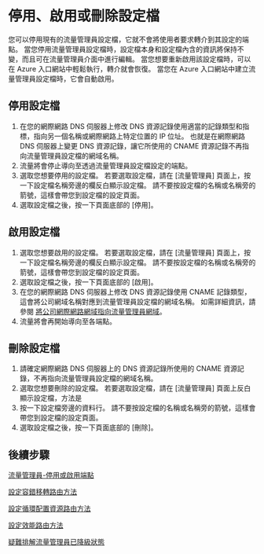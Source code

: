 <properties
   pageTitle="停用、啟用或刪除流量管理員設定檔 | Microsoft Azure"
   description="本文將協助您使用流量管理員設定檔。"
   services="traffic-manager"
   documentationCenter="na"
   authors="joaoma"
   manager="carmonm"
   editor="tysonn" />
<tags 
   ms.service="traffic-manager"
   ms.devlang="na"
   ms.topic="article"
   ms.tgt_pltfrm="na"
   ms.workload="infrastructure-services"
   ms.date="12/02/2015"
   ms.author="joaoma" />


# 停用、啟用或刪除設定檔

您可以停用現有的流量管理員設定檔，它就不會將使用者要求轉介到其設定的端點。 當您停用流量管理員設定檔時，設定檔本身和設定檔內含的資訊將保持不變，而且可在流量管理員介面中進行編輯。 當您想要重新啟用該設定檔時，可以在 Azure 入口網站中輕鬆執行，轉介就會恢復。 當您在 Azure 入口網站中建立流量管理員設定檔時，它會自動啟用。

## 停用設定檔

1. 在您的網際網路 DNS 伺服器上修改 DNS 資源記錄使用適當的記錄類型和指標，指向另一個名稱或網際網路上特定位置的 IP 位址。 也就是在網際網路 DNS 伺服器上變更 DNS 資源記錄，讓它所使用的 CNAME 資源記錄不再指向流量管理員設定檔的網域名稱。
1. 流量將會停止導向至透過流量管理員設定檔設定的端點。
1. 選取您想要停用的設定檔。 若要選取設定檔，請在 [流量管理員] 頁面上，按一下設定檔名稱旁邊的欄反白顯示設定檔。 請不要按設定檔的名稱或名稱旁的箭號，這樣會帶您到設定檔的設定頁面。
1. 選取設定檔之後，按一下頁面底部的 [停用]。

## 啟用設定檔

1. 選取您想要啟用的設定檔。 若要選取設定檔，請在 [流量管理員] 頁面上，按一下設定檔名稱旁邊的欄反白顯示設定檔。 請不要按設定檔的名稱或名稱旁的箭號，這樣會帶您到設定檔的設定頁面。
1. 選取設定檔之後，按一下頁面底部的 [啟用]。
1. 在您的網際網路 DNS 伺服器上修改 DNS 資源記錄使用 CNAME 記錄類型，這會將公司網域名稱對應到流量管理員設定檔的網域名稱。 如需詳細資訊，請參閱 [將公司網際網路網域指向流量管理員網域](traffic-manager-point-internet-domain.md)。
1. 流量將會再開始導向至各端點。

## 刪除設定檔

1. 請確定網際網路 DNS 伺服器上的 DNS 資源記錄所使用的 CNAME 資源記錄，不再指向流量管理員設定檔的網域名稱。
1. 選取您想要刪除的設定檔。 若要選取設定檔，請在 [流量管理員] 頁面上反白顯示設定檔，方法是
1. 按一下設定檔旁邊的資料行。 請不要按設定檔的名稱或名稱旁的箭號，這樣會帶您到設定檔的設定頁面。
1. 選取設定檔之後，按一下頁面底部的 [刪除]。

## 後續步驟

[流量管理員-停用或啟用端點](disable-or-enable-an-endpoint.md)

[設定容錯移轉路由方法](traffic-manager-configure-failover-routing-method.md)

[設定循環配置資源路由方法](traffic-manager-configure-round-robin-routing-method.md)

[設定效能路由方法](traffic-manager-configure-performance-routing-method.md)

[疑難排解流量管理員已降級狀態](traffic-manager-troubleshooting-degraded.md)






